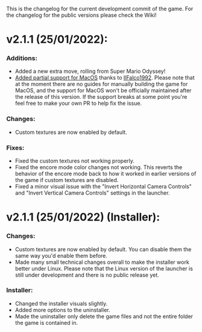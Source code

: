 This is the changelog for the current development commit of the game. For the changelog for the public versions please check the Wiki!

# v2.1.1 (25/01/2022):
### Additions:
- Added a new extra move, rolling from Super Mario Odyssey!
- [Added partial support for MacOS](https://github.com/MorsGames/sm64plus/pull/51) thanks to [IlFalco1992](https://github.com/IlFalco1992). Please note that at the moment there are no guides for manually building the game for MacOS, and the support for MacOS won't be officially maintained after the release of this version. If the support breaks at some point you're feel free to make your own PR to help fix the issue.

### Changes:
- Custom textures are now enabled by default.

### Fixes:
- Fixed the custom textures not working properly.
- Fixed the encore mode color changes not working. This reverts the behavior of the encore mode back to how it worked in earlier versions of the game if custom textures are disabled.
- Fixed a minor visual issue with the "Invert Horizontal Camera Controls" and "Invert Vertical Camera Controls" settings in the launcher.


# v2.1.1 (25/01/2022) (Installer):

### Changes:
- Custom textures are now enabled by default. You can disable them the same way you'd enable them before.
- Made many small technical changes overall to make the installer work better under Linux. Please note that the Linux version of the launcher is still under development and there is no public release yet.
### Installer:
- Changed the installer visuals slightly.
- Added more options to the uninstaller.
- Made the uninstaller only delete the game files and not the entire folder the game is contained in.
